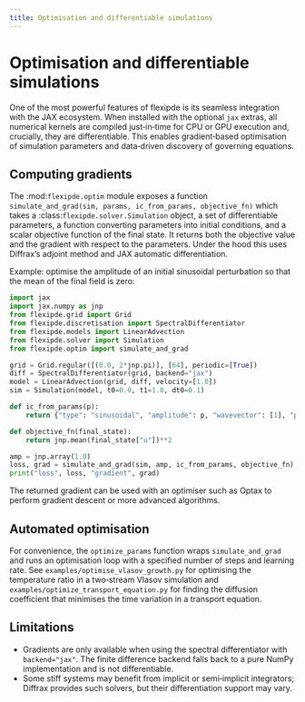 ```yaml
---
title: Optimisation and differentiable simulations
---
```


# Optimisation and differentiable simulations

One of the most powerful features of flexipde is its seamless integration with the JAX ecosystem.  When installed with the optional `jax` extras, all numerical kernels are compiled just‑in‑time for CPU or GPU execution and, crucially, they are differentiable.  This enables gradient‑based optimisation of simulation parameters and data‑driven discovery of governing equations.

## Computing gradients

The :mod:`flexipde.optim` module exposes a function `simulate_and_grad(sim, params, ic_from_params, objective_fn)` which takes a :class:`flexipde.solver.Simulation` object, a set of differentiable parameters, a function converting parameters into initial conditions, and a scalar objective function of the final state.  It returns both the objective value and the gradient with respect to the parameters.  Under the hood this uses Diffrax’s adjoint method and JAX automatic differentiation.

Example: optimise the amplitude of an initial sinusoidal perturbation so that the mean of the final field is zero:

```python
import jax
import jax.numpy as jnp
from flexipde.grid import Grid
from flexipde.discretisation import SpectralDifferentiator
from flexipde.models import LinearAdvection
from flexipde.solver import Simulation
from flexipde.optim import simulate_and_grad

grid = Grid.regular([(0.0, 2*jnp.pi)], [64], periodic=[True])
diff = SpectralDifferentiator(grid, backend="jax")
model = LinearAdvection(grid, diff, velocity=[1.0])
sim = Simulation(model, t0=0.0, t1=1.0, dt0=0.1)

def ic_from_params(p):
    return {"type": "sinusoidal", "amplitude": p, "wavevector": [1], "phase": 0.0, "backend": "jax"}

def objective_fn(final_state):
    return jnp.mean(final_state["u"])**2

amp = jnp.array(1.0)
loss, grad = simulate_and_grad(sim, amp, ic_from_params, objective_fn)
print("loss", loss, "gradient", grad)
```

The returned gradient can be used with an optimiser such as Optax to perform gradient descent or more advanced algorithms.

## Automated optimisation

For convenience, the `optimize_params` function wraps `simulate_and_grad` and runs an optimisation loop with a specified number of steps and learning rate.  See `examples/optimise_vlasov_growth.py` for optimising the temperature ratio in a two‑stream Vlasov simulation and `examples/optimize_transport_equation.py` for finding the diffusion coefficient that minimises the time variation in a transport equation.

## Limitations

- Gradients are only available when using the spectral differentiator with `backend="jax"`.  The finite difference backend falls back to a pure NumPy implementation and is not differentiable.
- Some stiff systems may benefit from implicit or semi‑implicit integrators; Diffrax provides such solvers, but their differentiation support may vary.